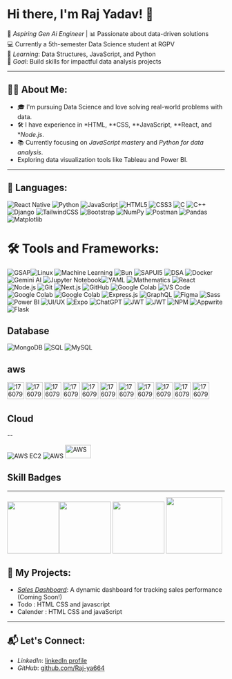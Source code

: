 
# Hi there, I'm Raj Yadav! 👋 
  
🌟 *Aspiring Gen* *Ai* *Engineer* | 📊 Passionate about data-driven solutions  
💻 Currently a 5th-semester Data Science student at RGPV  
🌱 *Learning*: Data Structures, JavaScript, and Python  
🎯 *Goal*: Build skills for impactful data analysis projects
     
---            

## 👩‍💻 About Me:
- 🎓 I'm pursuing Data Science and love solving real-world problems with data.
- 🛠️ I have experience in *HTML, **CSS, **JavaScript, **React, and **Node.js*.
- 📚 Currently focusing on *JavaScript mastery* and *Python for data analysis*.
-  Exploring data visualization tools like Tableau and Power BI.

---


## 🚀 Languages:
![React Native](https://img.shields.io/badge/React_Native-61DAFB?style=for-the-badge&logo=react&logoColor=white)
![Python](https://img.shields.io/badge/-Python-3776AB?logo=python&logoColor=white&style=for-the-badge)
![JavaScript](https://img.shields.io/badge/-JavaScript-F7DF1E?logo=javascript&logoColor=black&style=for-the-badge)
![HTML5](https://img.shields.io/badge/-HTML5-E34F26?logo=html5&logoColor=white&style=for-the-badge)
![CSS3](https://img.shields.io/badge/-CSS3-1572B6?logo=css3&logoColor=white&style=for-the-badge)
![C](https://img.shields.io/badge/-C-A8B9CC?logo=c&logoColor=white&style=for-the-badge)
![C++](https://img.shields.io/badge/-C++-00599C?logo=c%2B%2B&logoColor=white&style=for-the-badge) 
![Django](https://img.shields.io/badge/Django-092E20?style=for-the-badge&logo=django&logoColor=white)
![TailwindCSS](https://img.shields.io/badge/Tailwind_CSS-38B2AC?style=for-the-badge&logo=tailwind-css&logoColor=white)
![Bootstrap](https://img.shields.io/badge/Bootstrap-563D7C?style=for-the-badge&logo=bootstrap&logoColor=white)
![NumPy](https://img.shields.io/badge/NumPy-013243?style=for-the-badge&logo=numpy&logoColor=white)
![Postman](https://img.shields.io/badge/Postman-FF6C37?style=for-the-badge&logo=postman&logoColor=white)
![Pandas](https://img.shields.io/badge/Pandas-150458?style=for-the-badge&logo=pandas&logoColor=white)
![Matplotlib](https://img.shields.io/badge/Matplotlib-11557C?style=for-the-badge&logo=matplotlib&logoColor=white)

# 🛠️ Tools and Frameworks:
![GSAP](https://img.shields.io/badge/GSAP-88CE02?style=for-the-badge&logo=greensock&logoColor=white)![Linux](https://img.shields.io/badge/Linux-FCC624?style=for-the-badge&logo=linux&logoColor=black)
![Machine Learning](https://img.shields.io/badge/Machine%20Learning-white?style=for-the-badge&logo=tensorflow&logoColor=000000)
![Bun](https://img.shields.io/badge/Bun-000000?style=for-the-badge&logo=bun&logoColor=white)
![SAPUI5](https://img.shields.io/badge/SAPUI5-0FAAFF?style=for-the-badge&logo=sap&logoColor=white)
![DSA](https://img.shields.io/badge/DSA-000000?style=for-the-badge&logo=codeforces&logoColor=white)
![Docker](https://img.shields.io/badge/Docker-2496ED?style=for-the-badge&logo=docker&logoColor=white)![Gemini AI](https://img.shields.io/badge/Gemini_AI-4285F4?style=for-the-badge&logo=google&logoColor=white)
![Jupyter Notebook](https://img.shields.io/badge/Jupyter%20Notebook-20232A?style=for-the-badge&logo=jupyter&logoColor=F37626)![YAML](https://img.shields.io/badge/YAML-FFD600?style=for-the-badge&logo=file&logoColor=black)
![Mathematics](https://img.shields.io/badge/Mathematics-008080?style=for-the-badge&logo=latex&logoColor=white)
![React](https://img.shields.io/badge/-React-61DAFB?logo=react&logoColor=black&style=for-the-badge)
![Node.js](https://img.shields.io/badge/-Node.js-339933?logo=node.js&logoColor=white&style=for-the-badge)
![Git](https://img.shields.io/badge/-Git-F05032?logo=git&logoColor=white&style=for-the-badge)
![Next.js](https://img.shields.io/badge/-Next.js-000000?logo=next.js&logoColor=white&style=for-the-badge)
![GitHub](https://img.shields.io/badge/-GitHub-181717?logo=github&logoColor=white&style=for-the-badge)
![Google Colab](https://img.shields.io/badge/Google%20Colab-20232A?style=for-the-badge&logo=googlecolab&logoColor=F9AB00)
![VS Code](https://img.shields.io/badge/-VS%20Code-007ACC?logo=visual-studio-code&logoColor=white&style=for-the-badge)
![Google Colab](https://img.shields.io/badge/Google%20Colab-F9AB00?style=for-the-badge&logo=googlecolab&logoColor=white) ![Google Colab](https://img.shields.io/badge/Google%20Colab-white?style=for-the-badge&logo=googlecolab&logoColor=F9AB00)
![Express.js](https://img.shields.io/badge/Express.js-000000?style=for-the-badge&logo=express&logoColor=white)
![GraphQL](https://img.shields.io/badge/GraphQL-E10098?style=for-the-badge&logo=graphql&logoColor=white)
![Figma](https://img.shields.io/badge/Figma-F24E1E?style=for-the-badge&logo=figma&logoColor=white)
![Sass](https://img.shields.io/badge/Sass-CC6699?style=for-the-badge&logo=sass&logoColor=white)
![Power BI](https://img.shields.io/badge/Power%20BI-F2C811?style=for-the-badge&logo=power-bi&logoColor=black)
![UI/UX](https://img.shields.io/badge/UI%2FUX-FF5722?style=for-the-badge&logo=figma&logoColor=white)
![Expo](https://img.shields.io/badge/Expo-000020?style=for-the-badge&logo=expo&logoColor=white)
![ChatGPT](https://img.shields.io/badge/ChatGPT-white?style=for-the-badge&logo=openai&logoColor=000000)
![JWT](https://img.shields.io/badge/JWT-000000?style=for-the-badge&logo=jsonwebtokens&logoColor=white)
![JWT](https://img.shields.io/badge/JWT%20Token-%F0%9F%94%90%20Secure-FF0066?style=for-the-badge&logo=jsonwebtokens&logoColor=white)
![NPM](https://img.shields.io/badge/NPM-CB3837?style=for-the-badge&logo=npm&logoColor=white)
![Appwrite](https://img.shields.io/badge/Appwrite-F02E65?style=for-the-badge&logo=appwrite&logoColor=white)
![Flask](https://img.shields.io/badge/Flask-000000?style=for-the-badge&logo=flask&logoColor=white)


## Database 
![MongoDB](https://img.shields.io/badge/-MongoDB-47A248?logo=mongodb&logoColor=white&style=for-the-badge)
![SQL](https://img.shields.io/badge/-SQL-CC2927?logo=microsoft-sql-server&logoColor=white&style=for-the-badge)
![MySQL](https://img.shields.io/badge/MySQL-4479A1?style=for-the-badge&logo=mysql&logoColor=white)
## aws
<img width="39px" height="39px" alt="17607940099685832893197464262157" src="https://github.com/user-attachments/assets/d259b780-59d4-471a-b990-2d677fc055db" />
<img width="39px" height="39px" alt="1760794312418206043561958347446" src="https://github.com/user-attachments/assets/094d6f01-33df-4cb0-a8cc-b6bb0b6b494f" />
<img width="39px" height="39px" alt="1760794479831138180745579496114" src="https://github.com/user-attachments/assets/0f374242-8ac2-4b24-bcc6-b04f50e17b90" />
<img width="39px" height="39px" alt="17607947842462151429998602632091" src="https://github.com/user-attachments/assets/78ea2d01-4db8-4628-965f-32acca7bcb42" />
<img width="39px" height="39px" alt="17607948679164741450579268921501" src="https://github.com/user-attachments/assets/379c6c27-55cf-450a-9fb7-04b2bb56eba2" />
<img width="39px" height="39px" alt="17607949266457782159630394986363" src="https://github.com/user-attachments/assets/4af1aefa-92a2-4b03-b2a7-03d7677d56d5" />
<img width="39px" height="39px" alt="17607949545224265336833462550103" src="https://github.com/user-attachments/assets/de4d7192-cfa9-46b9-971e-d41518f42ea8" />
<img width="39px" height="39px" alt="17607949995658486164719179929155" src="https://github.com/user-attachments/assets/8c25aff8-337a-4ba1-ae65-81b58d4dbda6" />
<img width="39px" height="39px" alt="17607950552371407208558036059252" src="https://github.com/user-attachments/assets/8703a40b-33eb-48e5-87a0-276e1e267a71" />





<img width="39px" height="39px" alt="17607945827214502513484435227846" src="https://github.com/user-attachments/assets/4a9277a8-60a8-40f2-bdf1-ebd74bb0d093" />
<img width="39px" height="39px" alt="17607946665702342094151105837405" src="https://github.com/user-attachments/assets/d36c81fe-70b8-4336-8937-347464d43cfe" />


## Cloud 
--

![AWS EC2](https://img.shields.io/badge/AWS_EC2-FF9900?style=for-the-badge&logo=amazonaws&logoColor=white)
![AWS](https://img.shields.io/badge/AWS%20Cloud-FF9900?style=for-the-badge&logo=amazonaws&logoColor=white)
<img  height=31px  width =60px src="https://a0.awsstatic.com/libra-css/images/logos/aws_logo_smile_1200x630.png" alt="AWS" width="120"/>

## Skill Badges 
---

<img height =120px src="https://images.credly.com/size/680x680/images/b38a42e0-dc58-4ce2-b6c0-28d978e8aaad/image.png"/><img height =120px src="https://images.credly.com/images/68c0b94d-f6ac-40b1-a0e0-921439eb092e/image.png"/>
<img height =120px src="https://www.netacad.com/p/ff9e491c-49be-4734-803e-a79e6e83dab1/badges/badge-images/0f955028-4823-40e6-a22e-8bf0bdfa07e9.png"/>
<img height=130px src="https://www.databricks.com/sites/default/files/2024-05/Associate-badge-GenAI.png?v=1716568609"/>
## 🌟 My Projects:
-  *[Sales Dashboard](#)*: A dynamic dashboard for tracking sales performance (Coming Soon!)
-  Todo : HTML CSS and javascript
-  Calender : HTML CSS and javaScript

---

## 📬 Let's Connect:
- *LinkedIn*: [linkedIn profile](https://www.linkedin.com/in/raj-yadav-661665320?utm_source=share&utm_campaign=share_via&utm_content=profile&utm_medium=android_app
)
- *GitHub*: [github.com/Raj-ya664](https://github.com/Raj-ya664)















